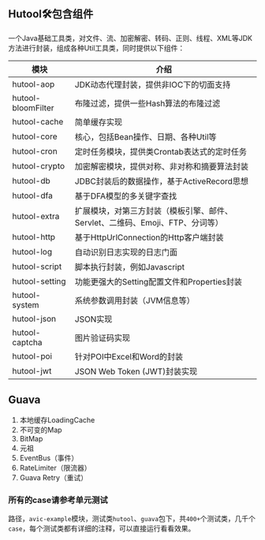 ## Hutool🛠️包含组件
一个Java基础工具类，对文件、流、加密解密、转码、正则、线程、XML等JDK方法进行封装，组成各种Util工具类，同时提供以下组件：

| 模块                 | 介绍                                             |
|--------------------|------------------------------------------------|
| hutool-aop         | JDK动态代理封装，提供非IOC下的切面支持                         |
| hutool-bloomFilter | 布隆过滤，提供一些Hash算法的布隆过滤                           |
| hutool-cache       | 简单缓存实现                                         |
| hutool-core        | 核心，包括Bean操作、日期、各种Util等                         |
| hutool-cron        | 定时任务模块，提供类Crontab表达式的定时任务                      |
| hutool-crypto      | 加密解密模块，提供对称、非对称和摘要算法封装                         |
| hutool-db          | JDBC封装后的数据操作，基于ActiveRecord思想                  |
| hutool-dfa         | 基于DFA模型的多关键字查找                                 |
| hutool-extra       | 扩展模块，对第三方封装（模板引擎、邮件、Servlet、二维码、Emoji、FTP、分词等） |
| hutool-http        | 基于HttpUrlConnection的Http客户端封装                  |
| hutool-log         | 自动识别日志实现的日志门面                                  |
| hutool-script      | 脚本执行封装，例如Javascript                            |
| hutool-setting     | 功能更强大的Setting配置文件和Properties封装                 |
| hutool-system      | 系统参数调用封装（JVM信息等）                               |
| hutool-json        | JSON实现                                         |
| hutool-captcha     | 图片验证码实现                                        |
| hutool-poi         | 针对POI中Excel和Word的封装                            |
| hutool-jwt         | JSON Web Token (JWT)封装实现                       |


## Guava
1. 本地缓存LoadingCache
2. 不可变的Map
3. BitMap
4. 元祖
5. EventBus（事件）
6. RateLimiter（限流器）
7. Guava Retry（重试）

### 所有的case请参考单元测试
路径，`avic-example`模块，测试类`hutool`、`guava`包下，共`400+`个测试类，几千个`case`，每个测试类都有详细的注释，可以直接运行看看效果。
